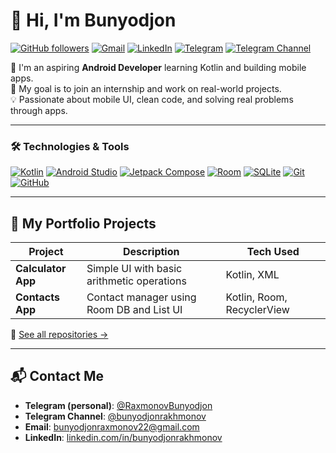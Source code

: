 # 👋 Hi, I'm Bunyodjon

[![GitHub followers](https://img.shields.io/github/followers/Raxmonov-Bunyodjon?label=Followers&style=social)](https://github.com/Raxmonov-Bunyodjon?tab=followers)
[![Gmail](https://img.shields.io/badge/Gmail-D14836?style=flat&logo=gmail&logoColor=white)](mailto:bunyodjonraxmonov22@gmail.com)
[![LinkedIn](https://img.shields.io/badge/LinkedIn-%230077B5?style=flat&logo=linkedin&logoColor=white)](https://www.linkedin.com/in/bunyodjonrakhmonov/)
[![Telegram](https://img.shields.io/badge/Telegram-2CA5E0?style=flat&logo=telegram&logoColor=white)](https://t.me/RaxmonovBunyodjon)
[![Telegram Channel](https://img.shields.io/badge/Telegram%20Channel-%40bunyodjonrakhmonov-blue?logo=telegram)](https://t.me/bunyodjonrakhmonov)

🎯 I'm an aspiring **Android Developer** learning Kotlin and building mobile apps.  
🚀 My goal is to join an internship and work on real-world projects.  
💡 Passionate about mobile UI, clean code, and solving real problems through apps.

---

### 🛠️ Technologies & Tools

[![Kotlin](https://img.shields.io/badge/Kotlin-0095D5?style=for-the-badge&logo=kotlin&logoColor=white)](https://kotlinlang.org)
[![Android Studio](https://img.shields.io/badge/Android%20Studio-3DDC84?style=for-the-badge&logo=android-studio&logoColor=white)](https://developer.android.com/studio)
[![Jetpack Compose](https://img.shields.io/badge/Jetpack%20Compose-4285F4?style=for-the-badge&logo=android&logoColor=white)](https://developer.android.com/jetpack/compose)
[![Room](https://img.shields.io/badge/Room-6DB33F?style=for-the-badge&logo=sqlite&logoColor=white)](https://developer.android.com/jetpack/androidx/releases/room)
[![SQLite](https://img.shields.io/badge/SQLite-07405E?style=for-the-badge&logo=sqlite&logoColor=white)](https://www.sqlite.org/index.html)
[![Git](https://img.shields.io/badge/Git-F05032?style=for-the-badge&logo=git&logoColor=white)](https://git-scm.com/)
[![GitHub](https://img.shields.io/badge/GitHub-181717?style=for-the-badge&logo=github&logoColor=white)](https://github.com/)


---

## 📂 My Portfolio Projects

| Project           | Description                                           | Tech Used               |
|-------------------|-------------------------------------------------------|--------------------------|
| **Calculator App** | Simple UI with basic arithmetic operations           | Kotlin, XML              |
| **Contacts App**   | Contact manager using Room DB and List UI            | Kotlin, Room, RecyclerView |

📎 [See all repositories →](https://github.com/Raxmonov-Bunyodjon?tab=repositories)

---

## 📬 Contact Me

- **Telegram (personal)**: [@RaxmonovBunyodjon](https://t.me/RaxmonovBunyodjon)
- **Telegram Channel**: [@bunyodjonrakhmonov](https://t.me/bunyodjonrakhmonov)
- **Email**: [bunyodjonraxmonov22@gmail.com](mailto:bunyodjonraxmonov22@gmail.com)
- **LinkedIn**: [linkedin.com/in/bunyodjonrakhmonov](https://www.linkedin.com/in/bunyodjonrakhmonov/)

